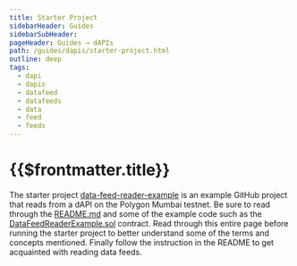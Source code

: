 ```yaml
---
title: Starter Project
sidebarHeader: Guides
sidebarSubHeader:
pageHeader: Guides → dAPIs
path: /guides/dapis/starter-project.html
outline: deep
tags:
  - dapi
  - dapis
  - datafeed
  - datafeeds
  - data
  - feed
  - feeds
---
```


<PageHeader/>

<SearchHighlight/>

# {{$frontmatter.title}}

The starter project
[data-feed-reader-example](https://github.com/api3dao/data-feed-reader-example)<ExternalLinkImage/>
is an example GitHub project that reads from a dAPI on the Polygon Mumbai
testnet. Be sure to read through the
[README.md](https://github.com/api3dao/data-feed-reader-example/blob/main/README.md)<ExternalLinkImage/>
and some of the example code such as the
[DataFeedReaderExample.sol](https://github.com/api3dao/data-feed-reader-example/blob/main/contracts/DataFeedReaderExample.sol)<ExternalLinkImage/>
contract. Read through this entire page before running the starter project to
better understand some of the terms and concepts mentioned. Finally follow the
instruction in the README to get acquainted with reading data feeds.
